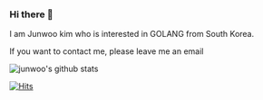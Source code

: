 ### Hi there 👋
I am Junwoo kim who is interested in GOLANG from South Korea.

If you want to contact me, please leave me an email
<!--
**ajtwoddltka/ajtwoddltka** is a ✨ _special_ ✨ repository because its `README.md` (this file) appears on your GitHub profile.

Here are some ideas to get you started:
🔭 I’m currently working on ...
- 🌱 I’m currently learning ... Go,Echo
- 👯 I’m looking to collaborate on ...
- 🤔 I’m looking for help with ... 
- 💬 Ask me about ... 
- 📫 How to reach me: ...
- 😄 Pronouns: ...
- ⚡ Fun fact: ...
-->
![junwoo's github stats](https://github-readme-stats.vercel.app/api?username=ajtwoddltka&show_icons=true&theme=highcontrast)

[![Hits](https://hits.seeyoufarm.com/api/count/incr/badge.svg?url=https%3A%2F%2Fgithub.com%2Fajtwoddltka&count_bg=%2379C83D&title_bg=%23555555&icon=go.svg&icon_color=%2300B4FF&title=hits&edge_flat=false)](https://hits.seeyoufarm.com)

